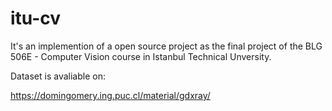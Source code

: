 # itu-cv

It's an implemention of a open source project as the final project of the BLG 506E - Computer Vision course in Istanbul Technical Unversity.

Dataset is avaliable on:

https://domingomery.ing.puc.cl/material/gdxray/
